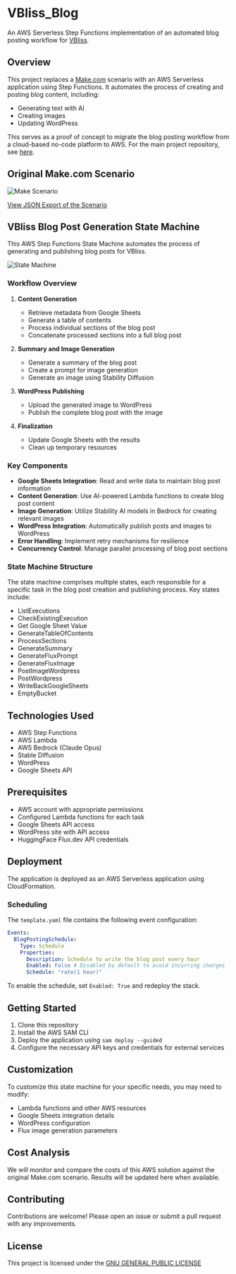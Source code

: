 # VBliss_Blog

An AWS Serverless Step Functions implementation of an automated blog posting workflow for [VBliss](https://vbliss.com.mx).

## Overview

This project replaces a [Make.com](https://www.make.com) scenario with an AWS Serverless application using Step Functions. It automates the process of creating and posting blog content, including:

- Generating text with AI
- Creating images
- Updating WordPress

This serves as a proof of concept to migrate the blog posting workflow from a cloud-based no-code platform to AWS. For the main project repository, see [here](../README.md).

## Original Make.com Scenario

![Make Scenario](blueprint.jpg "make.com scenario")

[View JSON Export of the Scenario](blueprint.json)

## VBliss Blog Post Generation State Machine

This AWS Step Functions State Machine automates the process of generating and publishing blog posts for VBliss.

![State Machine](stepfunctions_graph.jpg "State Machine in AWS Step Functions")

### Workflow Overview

1. **Content Generation**
   - Retrieve metadata from Google Sheets
   - Generate a table of contents
   - Process individual sections of the blog post
   - Concatenate processed sections into a full blog post

2. **Summary and Image Generation**
   - Generate a summary of the blog post
   - Create a prompt for image generation
   - Generate an image using Stability Diffusion

3. **WordPress Publishing**
   - Upload the generated image to WordPress
   - Publish the complete blog post with the image

4. **Finalization**
   - Update Google Sheets with the results
   - Clean up temporary resources

### Key Components

- **Google Sheets Integration**: Read and write data to maintain blog post information
- **Content Generation**: Use AI-powered Lambda functions to create blog post content
- **Image Generation**: Utilize Stability AI models in Bedrock for creating relevant images
- **WordPress Integration**: Automatically publish posts and images to WordPress
- **Error Handling**: Implement retry mechanisms for resilience
- **Concurrency Control**: Manage parallel processing of blog post sections

### State Machine Structure

The state machine comprises multiple states, each responsible for a specific task in the blog post creation and publishing process. Key states include:

- ListExecutions
- CheckExistingExecution
- Get Google Sheet Value
- GenerateTableOfContents
- ProcessSections
- GenerateSummary
- GenerateFluxPrompt
- GenerateFluxImage
- PostImageWordpress
- PostWordpress
- WriteBackGoogleSheets
- EmptyBucket

## Technologies Used

- AWS Step Functions
- AWS Lambda
- AWS Bedrock (Claude Opus)
- Stable Diffusion
- WordPress
- Google Sheets API

## Prerequisites

- AWS account with appropriate permissions
- Configured Lambda functions for each task
- Google Sheets API access
- WordPress site with API access
- HuggingFace Flux.dev API credentials

## Deployment

The application is deployed as an AWS Serverless application using CloudFormation.

### Scheduling

The `template.yaml` file contains the following event configuration:

```yaml
Events:
  BlogPostingSchedule:
    Type: Schedule 
    Properties:
      Description: Schedule to write the blog post every hour
      Enabled: False # Disabled by default to avoid incurring charges
      Schedule: "rate(1 hour)"
```

To enable the schedule, set `Enabled: True` and redeploy the stack.

## Getting Started

1. Clone this repository
2. Install the AWS SAM CLI
3. Deploy the application using `sam deploy --guided`
4. Configure the necessary API keys and credentials for external services

## Customization

To customize this state machine for your specific needs, you may need to modify:

- Lambda functions and other AWS resources
- Google Sheets integration details
- WordPress configuration
- Flux image generation parameters

## Cost Analysis

We will monitor and compare the costs of this AWS solution against the original Make.com scenario. Results will be updated here when available.

## Contributing

Contributions are welcome! Please open an issue or submit a pull request with any improvements.

## License

This project is licensed under the [GNU GENERAL PUBLIC LICENSE](../LICENSE)